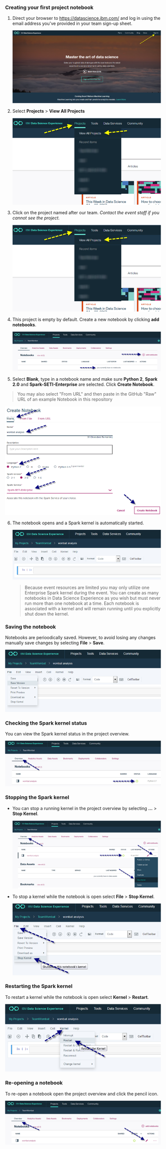### Creating your first project notebook

1. Direct your browser to https://datascience.ibm.com/ and log in using the email address you've provided in your team sign-up sheet.

   ![Sign-in to DSX](../img/dsx/sign_in_to_dsx.png)

2. Select **Projects** > **View All Projects**

   ![Open project list](../img/dsx/open_project_list.png)

3. Click on the project named after our team. _Contact the event staff if you cannot see the project._ 

   ![Open project](../img/dsx/open_project_list.png)

4. This project is empty by default. Create a new notebook by clicking **add notebooks**.

   ![Add notebook](../img/dsx/new_notebook.png)

5. Select **Blank**, type in a notebook name and make sure **Python 2**, **Spark 2.0** and **Spark-SETI-Enterprise** are selected. Click **Create Notebook**.
  
> You may also select "From URL" and then paste in the GitHub "Raw" URL of an example Notebook in this repository

   ![Create notebook](../img/dsx/create_notebook.png)

6. The notebook opens and a Spark kernel is automatically started.

   ![Add notebook](../img/dsx/open_notebook.png)

   > Because event resources are limited you may only utilize one Enterprise Spark kernel during the event. You can create as many notebooks in Data Science Experience as you wish but must never run more than one notebook at a time. Each notebook is associated with a kernel and will remain running until you explicitly shut down the kernel. 
   
### Saving the notebook

Notebooks are perioodically saved. However, to avoid losing any changes manually save changes by selecting **File** > **Save**.

   ![Save notebook](../img/dsx/save_notebook.png)

### Checking the Spark kernel status

You can view the Spark kernel status in the project overview.

   ![Check kernel status](../img/dsx/check_kernel_status.png)

### Stopping the Spark kernel

* You can stop a running kernel in the project overview by selecting **…** > **Stop Kernel**.

   ![Stop kernel](../img/dsx/stop_kernel.png)

* To stop a kernel while the notebook is open select **File** > **Stop Kernel**.

   ![Stop kernel in notebook](../img/dsx/stop_kernel_in_notebook.png)

### Restarting the Spark kernel

To restart a kernel while the notebook is open select **Kernel** > **Restart**.

   ![Restart kernel](../img/dsx/restart_kernel_in_notebook.png)

### Re-opening a notebook

To re-open a notebook open the project overview and click the pencil icon.

   ![Re-open notebook](../img/dsx/open_edit.png)
